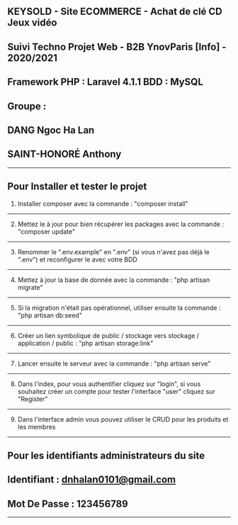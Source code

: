 **KEYSOLD - Site ECOMMERCE - Achat de clé CD Jeux vidéo**
---
Suivi Techno Projet Web - B2B YnovParis [Info] - 2020/2021
---
Framework PHP : Laravel 4.1.1
BDD : MySQL
-----------------------------------------------------------------------------------------------
**Groupe :**
---
DANG Ngoc Ha Lan
---
SAINT-HONORÉ Anthony
---
-----------------------------------------------------------------------------------------------
**Pour Installer et tester le projet**
---
1. Installer composer avec la commande : "composer install"
---
2. Mettez le à jour pour bien récupérer les packages avec la commande : "composer update"
---
3. Renommer le ".env.example" en ".env" (si vous n'avez pas déjà le ".env") et reconfigurer le avec votre BDD
---
4. Mettez à jour la base de donnée avec la commande : "php artisan migrate"
---
5. Si la migration n'était pas opérationnel, utiliser ensuite la commande : "php artisan db:seed"
---
6. Créer un lien symbolique de public / stockage vers stockage / application / public : "php artisan storage:link"
---
7. Lancer ensuite le serveur avec la commande : "php artisan serve"
---
8. Dans l'index, pour vous authentifier cliquez sur "login", si vous souhaitez créer un compte pour tester l'interface "user" cliquez sur "Register"
---
9. Dans l'interface admin vous pouvez utiliser le CRUD pour les produits et les membres
-----------------------------------------------------------------------------------------------
**Pour les identifiants administrateurs du site**
---
Identifiant : dnhalan0101@gmail.com
---
Mot De Passe : 123456789
---
-----------------------------------------------------------------------------------------------
